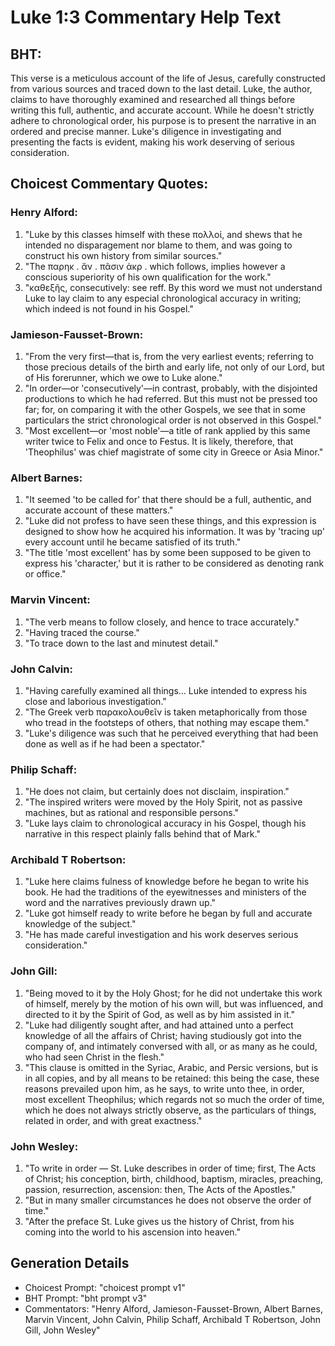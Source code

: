 # Luke 1:3 Commentary Help Text

## BHT:
This verse is a meticulous account of the life of Jesus, carefully constructed from various sources and traced down to the last detail. Luke, the author, claims to have thoroughly examined and researched all things before writing this full, authentic, and accurate account. While he doesn't strictly adhere to chronological order, his purpose is to present the narrative in an ordered and precise manner. Luke's diligence in investigating and presenting the facts is evident, making his work deserving of serious consideration.

## Choicest Commentary Quotes:
### Henry Alford:
1. "Luke by this classes himself with these πολλοί, and shews that he intended no disparagement nor blame to them, and was going to construct his own history from similar sources."
2. "The παρηκ . ἄν . πᾶσιν ἀκρ . which follows, implies however a conscious superiority of his own qualification for the work."
3. "καθεξῆς, consecutively: see reff. By this word we must not understand Luke to lay claim to any especial chronological accuracy in writing; which indeed is not found in his Gospel."

### Jamieson-Fausset-Brown:
1. "From the very first—that is, from the very earliest events; referring to those precious details of the birth and early life, not only of our Lord, but of His forerunner, which we owe to Luke alone." 
2. "In order—or 'consecutively'—in contrast, probably, with the disjointed productions to which he had referred. But this must not be pressed too far; for, on comparing it with the other Gospels, we see that in some particulars the strict chronological order is not observed in this Gospel."
3. "Most excellent—or 'most noble'—a title of rank applied by this same writer twice to Felix and once to Festus. It is likely, therefore, that 'Theophilus' was chief magistrate of some city in Greece or Asia Minor."

### Albert Barnes:
1. "It seemed 'to be called for' that there should be a full, authentic, and accurate account of these matters."
2. "Luke did not profess to have seen these things, and this expression is designed to show how he acquired his information. It was by 'tracing up' every account until he became satisfied of its truth."
3. "The title 'most excellent' has by some been supposed to be given to express his 'character,' but it is rather to be considered as denoting rank or office."

### Marvin Vincent:
1. "The verb means to follow closely, and hence to trace accurately."
2. "Having traced the course."
3. "To trace down to the last and minutest detail."

### John Calvin:
1. "Having carefully examined all things... Luke intended to express his close and laborious investigation."
2. "The Greek verb παρακολουθεῖν is taken metaphorically from those who tread in the footsteps of others, that nothing may escape them."
3. "Luke's diligence was such that he perceived everything that had been done as well as if he had been a spectator."

### Philip Schaff:
1. "He does not claim, but certainly does not disclaim, inspiration."
2. "The inspired writers were moved by the Holy Spirit, not as passive machines, but as rational and responsible persons."
3. "Luke lays claim to chronological accuracy in his Gospel, though his narrative in this respect plainly falls behind that of Mark."

### Archibald T Robertson:
1. "Luke here claims fulness of knowledge before he began to write his book. He had the traditions of the eyewitnesses and ministers of the word and the narratives previously drawn up." 
2. "Luke got himself ready to write before he began by full and accurate knowledge of the subject." 
3. "He has made careful investigation and his work deserves serious consideration."

### John Gill:
1. "Being moved to it by the Holy Ghost; for he did not undertake this work of himself, merely by the motion of his own will, but was influenced, and directed to it by the Spirit of God, as well as by him assisted in it."
2. "Luke had diligently sought after, and had attained unto a perfect knowledge of all the affairs of Christ; having studiously got into the company of, and intimately conversed with all, or as many as he could, who had seen Christ in the flesh."
3. "This clause is omitted in the Syriac, Arabic, and Persic versions, but is in all copies, and by all means to be retained: this being the case, these reasons prevailed upon him, as he says, to write unto thee, in order, most excellent Theophilus; which regards not so much the order of time, which he does not always strictly observe, as the particulars of things, related in order, and with great exactness."

### John Wesley:
1. "To write in order — St. Luke describes in order of time; first, The Acts of Christ; his conception, birth, childhood, baptism, miracles, preaching, passion, resurrection, ascension: then, The Acts of the Apostles." 
2. "But in many smaller circumstances he does not observe the order of time."
3. "After the preface St. Luke gives us the history of Christ, from his coming into the world to his ascension into heaven."


## Generation Details
- Choicest Prompt: "choicest prompt v1"
- BHT Prompt: "bht prompt v3"
- Commentators: "Henry Alford, Jamieson-Fausset-Brown, Albert Barnes, Marvin Vincent, John Calvin, Philip Schaff, Archibald T Robertson, John Gill, John Wesley"

